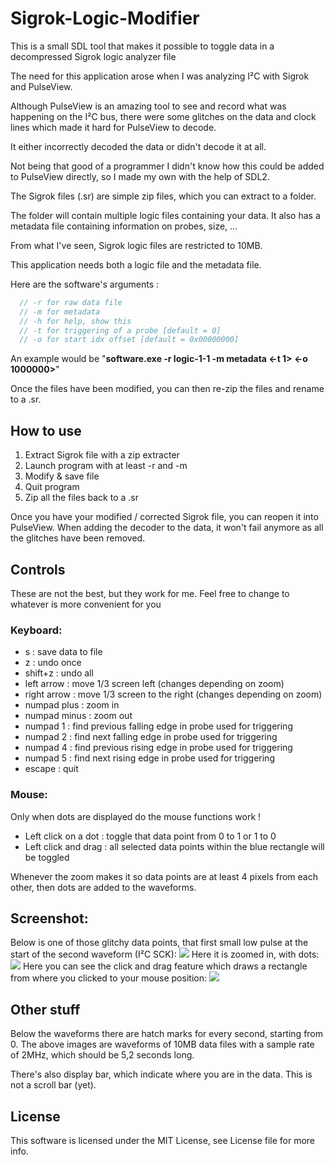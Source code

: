 # Sigrok-Logic-Modifier
This is a small SDL tool that makes it possible to toggle data in a decompressed Sigrok logic analyzer file

The need for this application arose when I was analyzing I²C with Sigrok and PulseView.

Although PulseView is an amazing tool to see and record what was happening on the I²C bus, there were some glitches on the data and clock lines which made it hard for PulseView to decode.

It either incorrectly decoded the data or didn't decode it at all.

Not being that good of a programmer I didn't know how this could be added to PulseView directly, so I made my own with the help of SDL2.

The Sigrok files (.sr) are simple zip files, which you can extract to a folder.

The folder will contain multiple logic files containing your data.
It also has a metadata file containing information on probes, size, ...

From what I've seen, Sigrok logic files are restricted to 10MB.

This application needs both a logic file and the metadata file.

Here are the software's arguments :
```C
  // -r for raw data file
  // -m for metadata
  // -h for help, show this
  // -t for triggering of a probe [default = 0]
  // -o for start idx offset [default = 0x00000000]
```

An example would be "**software.exe -r logic-1-1 -m metadata <-t 1> <-o 1000000>**"

Once the files have been modified, you can then re-zip the files and rename to a .sr.

## How to use
1. Extract Sigrok file with a zip extracter
2. Launch program with at least -r and -m
3. Modify & save file
4. Quit program
6. Zip all the files back to a .sr

Once you have your modified / corrected Sigrok file, you can reopen it into PulseView. When adding the decoder to the data, it won't fail anymore as all the glitches have been removed.

## Controls
These are not the best, but they work for me. Feel free to change to whatever is more convenient for you
### Keyboard:
- s : save data to file
- z : undo once
- shift+z : undo all
- left arrow : move 1/3 screen left (changes depending on zoom)
- right arrow : move 1/3 screen to the right (changes depending on zoom)
- numpad plus : zoom in
- numpad minus : zoom out
- numpad 1 : find previous falling edge in probe used for triggering
- numpad 2 : find next falling edge in probe used for triggering
- numpad 4 : find previous rising edge in probe used for triggering
- numpad 5 : find next rising edge in probe used for triggering
- escape : quit

### Mouse:
Only when dots are displayed do the mouse functions work !
- Left click on a dot : toggle that data point from 0 to 1 or 1 to 0
- Left click and drag : all selected data points within the blue rectangle will be toggled

Whenever the zoom makes it so data points are at least 4 pixels from each other, then dots are added to the waveforms.

## Screenshot:
Below is one of those glitchy data points, that first small low pulse at the start of the second waveform (I²C SCK):
<img src="https://i.imgur.com/k3T2Uuq.png">
Here it is zoomed in, with dots:
<img src="https://i.imgur.com/nhXZ4wE.png">
Here you can see the click and drag feature which draws a rectangle from where you clicked to your mouse position:
<img src="https://i.imgur.com/nw29DCe.png">

## Other stuff
Below the waveforms there are hatch marks for every second, starting from 0. The above images are waveforms of 10MB data files with a sample rate of 2MHz, which should be 5,2 seconds long.

There's also display bar, which indicate where you are in the data. This is not a scroll bar (yet).

## License
This software is licensed under the MIT License, see License file for more info.
